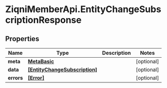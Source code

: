 # ZiqniMemberApi.EntityChangeSubscriptionResponse

## Properties

Name | Type | Description | Notes
------------ | ------------- | ------------- | -------------
**meta** | [**MetaBasic**](MetaBasic.md) |  | [optional] 
**data** | [**[EntityChangeSubscription]**](EntityChangeSubscription.md) |  | [optional] 
**errors** | [**[Error]**](Error.md) |  | [optional] 


